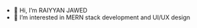 - 👋 Hi, I’m RAIYYAN JAWED
- 👀 I’m interested in MERN stack development and UI/UX design

<!---
RAIYYANJAWED-07/RAIYYANJAWED-07 is a ✨ special ✨ repository because its `README.md` (this file) appears on your GitHub profile.
You can click the Preview link to take a look at your
